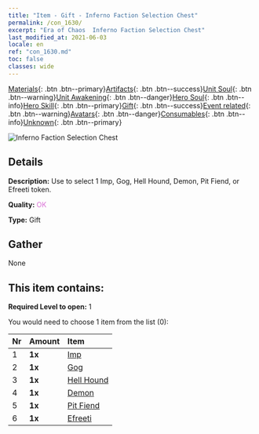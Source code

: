 ```yaml
---
title: "Item - Gift - Inferno Faction Selection Chest"
permalink: /con_1630/
excerpt: "Era of Chaos  Inferno Faction Selection Chest"
last_modified_at: 2021-06-03
locale: en
ref: "con_1630.md"
toc: false
classes: wide
---
```

 [Materials](/Items/){: .btn .btn--primary}[Artifacts](/Items/Artifacts/){: .btn .btn--success}[Unit Soul](/Items/UnitSoul/){: .btn .btn--warning}[Unit Awakening](/Items/UnitAwakening/){: .btn .btn--danger}[Hero Soul](/Items/HeroSoul/){: .btn .btn--info}[Hero Skill](/Items/HeroSkill/){: .btn .btn--primary}[Gift](/Items/Gift/){: .btn .btn--success}[Event related](/Items/Events/){: .btn .btn--warning}[Avatars](/Items/Avatars/){: .btn .btn--danger}[Consumables](/Items/Consumables/){: .btn .btn--info}[Unknown](/Items/Unknown/){: .btn .btn--primary}

 ![Inferno Faction Selection Chest](/images/t/i_907246.png)

## Details
 **Description:** Use to select 1 Imp, Gog, Hell Hound, Demon, Pit Fiend, or Efreeti token.

 **Quality:** <span style="color: #DA70D6">OK</span>

 **Type:** Gift

## Gather

  None

## This item contains:

 **Required Level to open:** 1

 You would need to choose 1 item from the list (0):

  | Nr | Amount |     Item    |
  |:---|:-------|:------------|
  | 1 |  **1x** | [Imp](/Items/unt_226/) |  | 
  | 2 |  **1x** | [Gog](/Items/unt_227/) |  | 
  | 3 |  **1x** | [Hell Hound](/Items/unt_228/) |  | 
  | 4 |  **1x** | [Demon](/Items/unt_229/) |  | 
  | 5 |  **1x** | [Pit Fiend](/Items/unt_230/) |  | 
  | 6 |  **1x** | [Efreeti](/Items/unt_231/) |  | 
